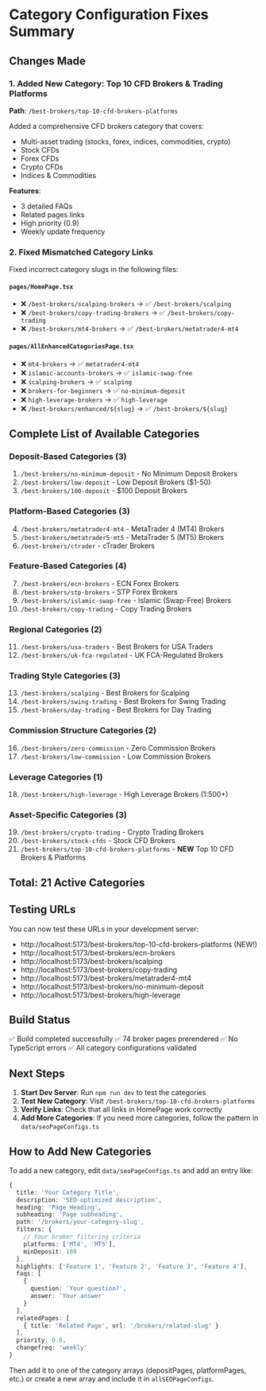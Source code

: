 # Category Configuration Fixes Summary

## Changes Made

### 1. Added New Category: Top 10 CFD Brokers & Trading Platforms

**Path**: `/best-brokers/top-10-cfd-brokers-platforms`

Added a comprehensive CFD brokers category that covers:
- Multi-asset trading (stocks, forex, indices, commodities, crypto)
- Stock CFDs
- Forex CFDs
- Crypto CFDs
- Indices & Commodities

**Features**:
- 3 detailed FAQs
- Related pages links
- High priority (0.9)
- Weekly update frequency

### 2. Fixed Mismatched Category Links

Fixed incorrect category slugs in the following files:

#### `pages/HomePage.tsx`
- ❌ `/best-brokers/scalping-brokers` → ✅ `/best-brokers/scalping`
- ❌ `/best-brokers/copy-trading-brokers` → ✅ `/best-brokers/copy-trading`
- ❌ `/best-brokers/mt4-brokers` → ✅ `/best-brokers/metatrader4-mt4`

#### `pages/AllEnhancedCategoriesPage.tsx`
- ❌ `mt4-brokers` → ✅ `metatrader4-mt4`
- ❌ `islamic-accounts-brokers` → ✅ `islamic-swap-free`
- ❌ `scalping-brokers` → ✅ `scalping`
- ❌ `brokers-for-beginners` → ✅ `no-minimum-deposit`
- ❌ `high-leverage-brokers` → ✅ `high-leverage`
- ❌ `/best-brokers/enhanced/${slug}` → ✅ `/best-brokers/${slug}`

## Complete List of Available Categories

### Deposit-Based Categories (3)
1. `/best-brokers/no-minimum-deposit` - No Minimum Deposit Brokers
2. `/best-brokers/low-deposit` - Low Deposit Brokers ($1-50)
3. `/best-brokers/100-deposit` - $100 Deposit Brokers

### Platform-Based Categories (3)
4. `/best-brokers/metatrader4-mt4` - MetaTrader 4 (MT4) Brokers
5. `/best-brokers/metatrader5-mt5` - MetaTrader 5 (MT5) Brokers
6. `/best-brokers/ctrader` - cTrader Brokers

### Feature-Based Categories (4)
7. `/best-brokers/ecn-brokers` - ECN Forex Brokers
8. `/best-brokers/stp-brokers` - STP Forex Brokers
9. `/best-brokers/islamic-swap-free` - Islamic (Swap-Free) Brokers
10. `/best-brokers/copy-trading` - Copy Trading Brokers

### Regional Categories (2)
11. `/best-brokers/usa-traders` - Best Brokers for USA Traders
12. `/best-brokers/uk-fca-regulated` - UK FCA-Regulated Brokers

### Trading Style Categories (3)
13. `/best-brokers/scalping` - Best Brokers for Scalping
14. `/best-brokers/swing-trading` - Best Brokers for Swing Trading
15. `/best-brokers/day-trading` - Best Brokers for Day Trading

### Commission Structure Categories (2)
16. `/best-brokers/zero-commission` - Zero Commission Brokers
17. `/best-brokers/low-commission` - Low Commission Brokers

### Leverage Categories (1)
18. `/best-brokers/high-leverage` - High Leverage Brokers (1:500+)

### Asset-Specific Categories (3)
19. `/best-brokers/crypto-trading` - Crypto Trading Brokers
20. `/best-brokers/stock-cfds` - Stock CFD Brokers
21. `/best-brokers/top-10-cfd-brokers-platforms` - **NEW** Top 10 CFD Brokers & Platforms

## Total: 21 Active Categories

## Testing URLs

You can now test these URLs in your development server:
- http://localhost:5173/best-brokers/top-10-cfd-brokers-platforms (NEW!)
- http://localhost:5173/best-brokers/ecn-brokers
- http://localhost:5173/best-brokers/scalping
- http://localhost:5173/best-brokers/copy-trading
- http://localhost:5173/best-brokers/metatrader4-mt4
- http://localhost:5173/best-brokers/no-minimum-deposit
- http://localhost:5173/best-brokers/high-leverage

## Build Status

✅ Build completed successfully
✅ 74 broker pages prerendered
✅ No TypeScript errors
✅ All category configurations validated

## Next Steps

1. **Start Dev Server**: Run `npm run dev` to test the categories
2. **Test New Category**: Visit `/best-brokers/top-10-cfd-brokers-platforms`
3. **Verify Links**: Check that all links in HomePage work correctly
4. **Add More Categories**: If you need more categories, follow the pattern in `data/seoPageConfigs.ts`

## How to Add New Categories

To add a new category, edit `data/seoPageConfigs.ts` and add an entry like:

```typescript
{
  title: 'Your Category Title',
  description: 'SEO-optimized description',
  heading: 'Page Heading',
  subheading: 'Page subheading',
  path: '/brokers/your-category-slug',
  filters: { 
    // Your broker filtering criteria
    platforms: ['MT4', 'MT5'],
    minDeposit: 100
  },
  highlights: ['Feature 1', 'Feature 2', 'Feature 3', 'Feature 4'],
  faqs: [
    {
      question: 'Your question?',
      answer: 'Your answer'
    }
  ],
  relatedPages: [
    { title: 'Related Page', url: '/brokers/related-slug' }
  ],
  priority: 0.8,
  changefreq: 'weekly'
}
```

Then add it to one of the category arrays (depositPages, platformPages, etc.) or create a new array and include it in `allSEOPageConfigs`.
